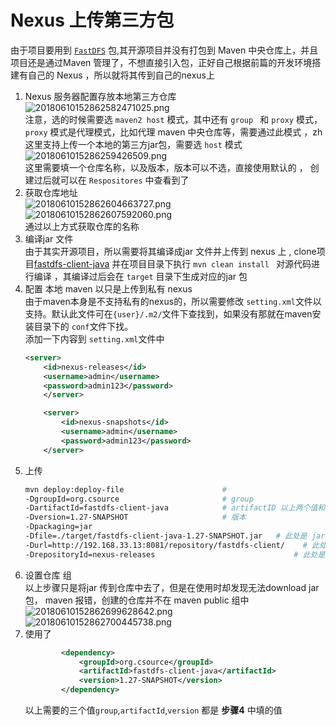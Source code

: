# Nexus 上传第三方包  

由于项目要用到 [`FastDFS`](https://github.com/happyfish100/fastdfs-client-java) 包,其开源项目并没有打包到 Maven 中央仓库上，并且项目还是通过Maven 管理了，不想直接引入包，正好自己根据前篇的开发环境搭建有自己的 Nexus ，所以就将其传到自己的nexus上  


1. Nexus 服务器配置存放本地第三方仓库  
    ![20180610152862582471025.png](http://ozjlhf9e0.bkt.clouddn.com/20180610152862582471025.png)  
    注意，选的时候需要选 `maven2 host` 模式，其中还有 `group ` 和 `proxy` 模式，`proxy` 模式是代理模式，比如代理 maven 中央仓库等，需要通过此模式  ，zh这里支持上传一个本地的第三方jar包，需要选 `host` 模式   
    ![2018061015286259426509.png](http://ozjlhf9e0.bkt.clouddn.com/2018061015286259426509.png)  
    这里需要填一个仓库名称，以及版本，版本可以不选，直接使用默认的  ， 创建过后就可以在 `Respositores` 中查看到了  
2. 获取仓库地址  
    ![20180610152862604663727.png](http://ozjlhf9e0.bkt.clouddn.com/20180610152862604663727.png)  
    ![20180610152862607592060.png](http://ozjlhf9e0.bkt.clouddn.com/20180610152862607592060.png)  
    通过以上方式获取仓库的名称   
3. 编译jar 文件  
    由于其实开源项目，所以需要将其编译成jar 文件并上传到 nexus 上 , clone项目[fastdfs-client-java](https://github.com/happyfish100/fastdfs-client-java) 
    并在项目目录下执行 `mvn clean install ` 对源代码进行编译  ，其编译过后会在 `target` 目录下生成对应的jar 包   
4. 配置 本地 maven 以只是上传到私有 nexus  
    由于maven本身是不支持私有的nexus的，所以需要修改 `setting.xml`文件以支持。默认此文件可在`{user}/.m2/`文件下查找到，如果没有那就在maven安装目录下的 `conf`文件下找。  
    添加一下内容到 `setting.xml`文件中     
    ```xml
    <server>
        <id>nexus-releases</id>
        <username>admin</username>
        <password>admin123</password>
        </server>

        <server>
            <id>nexus-snapshots</id>
            <username>admin</username>
            <password>admin123</password>
        </server>
    ```
4. 上传  
    ```bash  
    mvn deploy:deploy-file                      # 
    -DgroupId=org.csource                       # group  
    -DartifactId=fastdfs-client-java            # artifactID 以上两个值和其他的maven jar一个功能，需要自己填写 
    -Dversion=1.27-SNAPSHOT                     # 版本 
    -Dpackaging=jar                             
    -Dfile=./target/fastdfs-client-java-1.27-SNAPSHOT.jar   # 此处是 jar 包的位置    
    -Durl=http://192.168.33.13:8081/repository/fastdfs-client/    # 此处是服务器仓库的地址 (根据2 步骤获取的)
    -DrepositoryId=nexus-releases                               # 此处是服务器id， 根据步骤三 填写的内容 选一个就好(此处不正确会报验证错误的)
    ```
5. 设置仓库 组  
    以上步骤只是将jar 传到仓库中去了，但是在使用时却发现无法download jar 包， maven 报错，创建的仓库并不在 maven public 组中
    ![20180610152862699628642.png](http://ozjlhf9e0.bkt.clouddn.com/20180610152862699628642.png)  
    ![20180610152862700445738.png](http://ozjlhf9e0.bkt.clouddn.com/20180610152862700445738.png)   
6. 使用了  
    ```xml  
            <dependency>
                <groupId>org.csource</groupId>
                <artifactId>fastdfs-client-java</artifactId>
                <version>1.27-SNAPSHOT</version>
            </dependency>
    ```
    以上需要的三个值`group`,`artifactId`,`version` 都是 __步骤4__ 中填的值  

